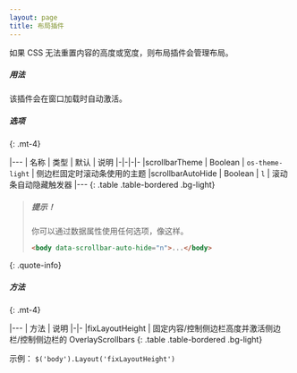 ```yaml
---
layout: page
title: 布局插件
---
```


如果 CSS 无法重置内容的高度或宽度，则布局插件会管理布局。

##### 用法
该插件会在窗口加载时自动激活。

##### 选项
{: .mt-4}

|---
| 名称 | 类型 | 默认 | 说明
|-|-|-|-
|scrollbarTheme | Boolean | `os-theme-light` | 侧边栏固定时滚动条使用的主题
|scrollbarAutoHide | Boolean | `l` | 滚动条自动隐藏触发器
|---
{: .table .table-bordered .bg-light}

> ##### 提示！
> 你可以通过数据属性使用任何选项，像这样。
> ```html
> <body data-scrollbar-auto-hide="n">...</body>
> ```
{: .quote-info}

##### 方法
{: .mt-4}

|---
| 方法 | 说明
|-|-
|fixLayoutHeight | 固定内容/控制侧边栏高度并激活侧边栏/控制侧边栏的 OverlayScrollbars
{: .table .table-bordered .bg-light}

示例： `$('body').Layout('fixLayoutHeight')`
